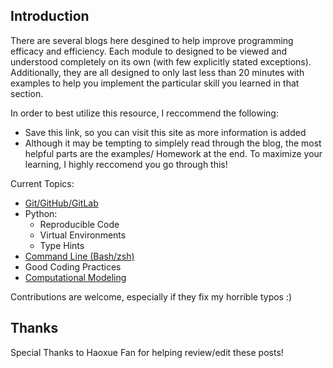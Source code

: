 ## Introduction

There are several blogs here desgined to help improve programming efficacy and efficiency. Each module to designed to be viewed and understood completely on its own (with few explicitly stated exceptions). Additionally, they are all designed to only last less than 20 minutes with examples to help you implement the particular skill you learned in that section. 

In order to best utilize this resource, I reccommend the following:
- Save this link, so you can visit this site as more information is added
- Although it may be tempting to simplely read through the blog, the most helpful parts are the examples/ Homework at the end. To maximize your learning, I highly reccomend you go through this!

Current Topics:

- [Git/GitHub/GitLab](git.md)
- Python:
	- Reproducible Code
	- Virtual Environments
	- Type Hints
- [Command Line (Bash/zsh)](cli.md)
- Good Coding Practices
- [Computational Modeling](modeling.md)

Contributions are welcome, especially if they fix my horrible typos :)


## Thanks 
Special Thanks to Haoxue Fan for helping review/edit these posts!
